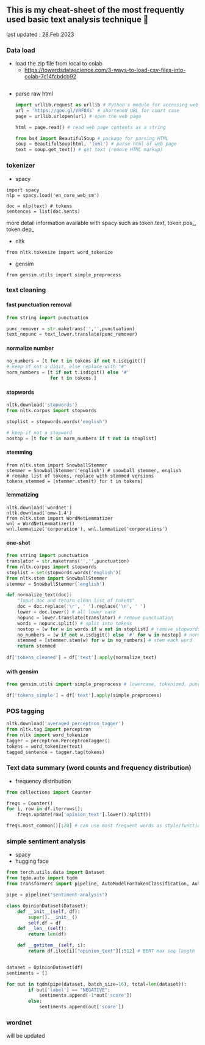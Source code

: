 ## This is my cheat-sheet of the most frequently used basic text analysis technique 💫
last updated : 28.Feb.2023
### Data load 
* load the zip file from local to colab
  *  https://towardsdatascience.com/3-ways-to-load-csv-files-into-colab-7c14fcbdcb92
  ```
  
  ```
* parse raw html 
  ```python
  import urllib.request as urllib # Python's module for accessing web pages
  url = 'https://goo.gl/VRF8Xs' # shortened URL for court case
  page = urllib.urlopen(url) # open the web page

  html = page.read() # read web page contents as a string
  
  from bs4 import BeautifulSoup # package for parsing HTML
  soup = BeautifulSoup(html, 'lxml') # parse html of web page
  text = soup.get_text() # get text (remove HTML markup)
  ```


### tokenizer 
* spacy 
```
import spacy
nlp = spacy.load('en_core_web_sm')

doc = nlp(text) # tokens
sentences = list(doc.sents)
```
more detail information available with spacy such as token.text, token.pos_, token.dep_

* nltk
```
from nltk.tokenize import word_tokenize
```

* gensim
```
from gensim.utils import simple_preprocess
```

### text cleaning 
#### fast punctuation removal
```python
from string import punctuation

punc_remover = str.maketrans('','',punctuation) 
text_nopunc = text_lower.translate(punc_remover)
```

#### normalize number
```python
no_numbers = [t for t in tokens if not t.isdigit()]
# keep if not a digit, else replace with "#"
norm_numbers = [t if not t.isdigit() else '#' 
                for t in tokens ]
```

#### stopwords
```python
nltk.download('stopwords')
from nltk.corpus import stopwords

stoplist = stopwords.words('english') 

# keep if not a stopword
nostop = [t for t in norm_numbers if t not in stoplist]
```

#### stemming 
```
from nltk.stem import SnowballStemmer
stemmer = SnowballStemmer('english') # snowball stemmer, english
# remake list of tokens, replace with stemmed versions
tokens_stemmed = [stemmer.stem(t) for t in tokens]
```

#### lemmatizing
```
nltk.download('wordnet')
nltk.download('omw-1.4')
from nltk.stem import WordNetLemmatizer
wnl = WordNetLemmatizer()
wnl.lemmatize('corporation'), wnl.lemmatize('corporations')
```

#### one-shot
```python
from string import punctuation
translator = str.maketrans('','',punctuation) 
from nltk.corpus import stopwords
stoplist = set(stopwords.words('english'))
from nltk.stem import SnowballStemmer
stemmer = SnowballStemmer('english')

def normalize_text(doc):
    "Input doc and return clean list of tokens"
    doc = doc.replace('\r', ' ').replace('\n', ' ')
    lower = doc.lower() # all lower case
    nopunc = lower.translate(translator) # remove punctuation
    words = nopunc.split() # split into tokens
    nostop = [w for w in words if w not in stoplist] # remove stopwords
    no_numbers = [w if not w.isdigit() else '#' for w in nostop] # normalize numbers
    stemmed = [stemmer.stem(w) for w in no_numbers] # stem each word
    return stemmed
    
df['tokens_cleaned'] = df['text'].apply(normalize_text)
```

#### with gensim 
```python
from gensim.utils import simple_preprocess # lowercase, tokenized, punctuations/numbers removed

df['tokens_simple'] = df['text'].apply(simple_preprocess)
```

### POS tagging 
```python
nltk.download('averaged_perceptron_tagger')
from nltk.tag import perceptron 
from nltk import word_tokenize
tagger = perceptron.PerceptronTagger()
tokens = word_tokenize(text)
tagged_sentence = tagger.tag(tokens)
```

### Text data summary (word counts and frequency distribution)
* frequency distribution
```python
from collections import Counter

freqs = Counter()
for i, row in df.iterrows():
    freqs.update(row['opinion_text'].lower().split())

freqs.most_common()[:20] # can use most frequent words as style/function words
```

### simple sentiment analysis 
* spacy
* hugging face
```python
from torch.utils.data import Dataset
from tqdm.auto import tqdm
from transformers import pipeline, AutoModelForTokenClassification, AutoTokenizer

pipe = pipeline("sentiment-analysis")

class OpinionDataset(Dataset):
    def __init__(self, df):
        super().__init__()
        self.df = df
    def __len__(self):
        return len(df)

    def __getitem__(self, i):
        return df.iloc[i]["opinion_text"][:512] # BERT max seq length


dataset = OpinionDataset(df)
sentiments = []

for out in tqdm(pipe(dataset, batch_size=16), total=len(dataset)):
        if out['label'] == "NEGATIVE":
            sentiments.append(-1*out['score'])
        else:
            sentiments.append(out['score'])

```


### wordnet 
will be updated 

